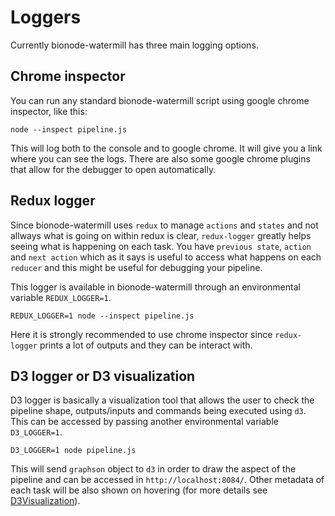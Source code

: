 # Loggers

Currently bionode-watermill has three main logging options.

## Chrome inspector

You can run any standard bionode-watermill script using google chrome 
inspector, like this:

```
node --inspect pipeline.js
```

This will log both to the console and to google chrome. It will give you a 
link where you can see the logs. There are also some google chrome plugins 
that allow for the debugger to open automatically.

## Redux logger

Since bionode-watermill uses `redux` to manage `actions` and `states` and not
 allways what is going on within redux is clear, `redux-logger` greatly helps
  seeing what is happening on each task. You have `previous state`, `action` 
  and `next action` which as it says is useful to access what happens on each
   `reducer` and this might be useful for debugging your pipeline.
   
   This logger is available in bionode-watermill through an environmental 
   variable `REDUX_LOGGER=1`.
   
   ```
REDUX_LOGGER=1 node --inspect pipeline.js
``` 

Here it is strongly recommended to use chrome inspector since `redux-logger` 
prints a lot of outputs and they can be interact with.

## D3 logger or D3 visualization

D3 logger is basically a visualization tool that allows the user to check the
 pipeline shape, outputs/inputs and commands being executed using `d3`. This 
 can be accessed by passing another environmental variable `D3_LOGGER=1`.
 
 ```
D3_LOGGER=1 node pipeline.js
```

This will send `graphson` object to `d3` in order to draw the aspect of the 
pipeline and can be accessed in `http://localhost:8084/`. Other metadata of 
each task will be also shown on hovering (for more details see 
[D3Visualization](D3Visualization.md)).